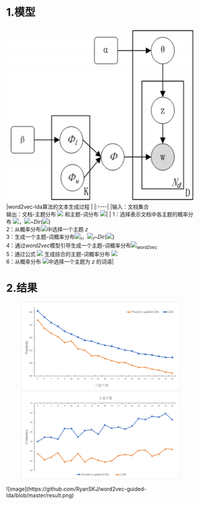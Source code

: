 # 1.模型
![image](https://github.com/RyanSKJ/word2vec-guided-lda/blob/master/word2vec_lda_model.png)
|word2vec-lda算法的文本生成过程 |
|:----|
|输入：文档集合  <br> 输出：文档-主题分布 ![](http://latex.codecogs.com/svg.latex?\theta) 和主题-词分布 ![](http://latex.codecogs.com/svg.latex?\phi)|
| 1：选择表示文档中各主题的概率分布 ![](http://latex.codecogs.com/svg.latex?\theta)，![](http://latex.codecogs.com/svg.latex?\theta)\~*Dir*(![](http://latex.codecogs.com/svg.latex?\alpha)) <br> 2：从概率分布![](http://latex.codecogs.com/svg.latex?\theta)中选择一个主题 *z* <br> 3：生成一个主题-词概率分布![](http://latex.codecogs.com/svg.latex?\phi)<sub>*l*</sub>，![](http://latex.codecogs.com/svg.latex?\phi)<sub>*l*</sub>\~*Dir*(![](http://latex.codecogs.com/svg.latex?\beta)) <br> 4：通过*word2vec*模型引导生成一个主题-词概率分布![](http://latex.codecogs.com/svg.latex?\phi)<sub>*word2vec*</sub> <br> 5：通过公式 ![](http://latex.codecogs.com/svg.latex?\phi=\lambda_{1}\phi_{l}+\lambda_{2}\phi_{word2vec}) 生成综合的主题-词概率分布 ![](http://latex.codecogs.com/svg.latex?\phi) <br> 6：从概率分布 ![](http://latex.codecogs.com/svg.latex?\phi)中选择一个主题为 *z* 的词语|
# 2.结果
<figure class="half">
    <img src="https://github.com/RyanSKJ/word2vec-guided-lda/blob/master/perplexity.png">
    <img src="https://github.com/RyanSKJ/word2vec-guided-lda/blob/master/coherence.png">
</figure>
![image](https://github.com/RyanSKJ/word2vec-guided-lda/blob/master/result.png)
